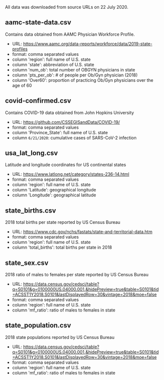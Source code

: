 All data was downloaded from source URLs on 22 July 2020.

## aamc-state-data.csv

Contains data obtained from AAMC Physician Workforce Profile.
* URL: https://www.aamc.org/data-reports/workforce/data/2019-state-profiles
* format: comma separated values
* column 'region': full name of U.S. state
* column 'state': abbreviation of U.S. state
* column 'num_ob': total number of OBGYN physicians in state
* column 'pts_per_ob': # of people per Ob/Gyn physician (2018)
* column 'Over60': proportion of practicing Ob/Gyn physicians over the age of 60
	
## covid-confirmed.csv

Contains COVID-19 data obtained from John Hopkins University
* URL: https://github.com/CSSEGISandData/COVID-19/
* format: comma separated values
* column 'Province_State': full name of U.S. state
* column `6/21/2020`: cumulative cases of SARS-CoV-2 infection

## usa_lat_long.csv

Latitude and longitude coordinates for US continental states 
* URL: https://www.latlong.net/category/states-236-14.html
* format: comma separated values
* column 'region': full name of U.S. state
* column 'Latitude': geographical longitude
* column 'Longitude': geographical latitude

## state_births.csv

2018 total births per state reported by US Census Bureau
* URL: https://www.cdc.gov/nchs/fastats/state-and-territorial-data.htm
* format: comma separated values
* column 'region': full name of U.S. state
* column 'total_births': total births per state in 2018

## state_sex.csv

2018 ratio of males to females per state reported by US Census Bureau
* URL: https://data.census.gov/cedsci/table?q=S0101&g=0100000US.04000.001,&hidePreview=true&table=S0101&tid=ACSST1Y2018.S0101&lastDisplayedRow=30&vintage=2018&moe=false
* format: comma separated values
* column 'region': full name of U.S. state
* column 'mf_ratio': ratio of males to females in state

## state_population.csv

2018 state populations reported by US Census Bureau
* URL: https://data.census.gov/cedsci/table?q=S0101&g=0100000US.04000.001,&hidePreview=true&table=S0101&tid=ACSST1Y2018.S0101&lastDisplayedRow=30&vintage=2018&moe=false
* format: comma separated values
* column 'region': full name of U.S. state
* column 'mf_ratio': ratio of males to females in state

